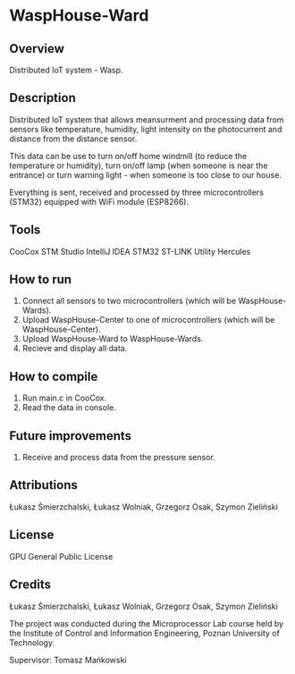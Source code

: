 # WaspHouse-Ward

## Overview 
Distributed IoT system - Wasp.

## Description
Distributed IoT system that allows meansurment and processing data from sensors like temperature, humidity, light intensity on the photocurrent and distance from the distance sensor.

This data can be use to turn on/off home windmill (to reduce the temperature or humidity), turn on/off lamp (when someone is near the entrance) or turn warning light - when someone is too close to our house.

Everything is sent, received and processed by three microcontrollers (STM32) equipped with WiFi module (ESP8266).

## Tools 
CooCox 
STM Studio
IntelliJ IDEA
STM32 ST-LINK Utility
Hercules

## How to run
1. Connect all sensors to two microcontrollers (which will be WaspHouse-Wards).
2. Upload WaspHouse-Center to one of microcontrollers (which will be WaspHouse-Center).
3. Upload WaspHouse-Ward to WaspHouse-Wards.
4. Recieve and display all data.

## How to compile
1. Run main.c in CooCox.
2. Read the data in console.

## Future improvements
1. Receive and process data from the pressure sensor.

## Attributions 
Łukasz Śmierzchalski, Łukasz Wolniak, Grzegorz Osak, Szymon Zieliński

## License 
GPU General Public License

## Credits
Łukasz Śmierzchalski, Łukasz Wolniak, Grzegorz Osak, Szymon Zieliński

The project was conducted during the Microprocessor Lab course held by the Institute of Control and Information Engineering, Poznan University of Technology.

Supervisor: Tomasz Mańkowski
